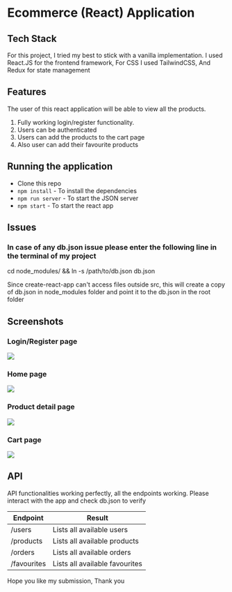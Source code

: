# Ecommerce (React) Application

## Tech Stack
For this project, I tried my best to stick with a vanilla implementation.
I used React.JS for the frontend framework,
For CSS I used TailwindCSS,
And Redux for state management

## Features

The user of this react application will be able to view all the products.

1. Fully working login/register functionality.
2. Users can be authenticated
3. Users can add the products to the cart page
4. Also user can add their favourite products

## Running the application

- Clone this repo
- `npm install` - To install the dependencies
- `npm run server` - To start the JSON server
- `npm start` - To start the react app

## Issues

### In case of any db.json issue please enter the following line in the terminal of my project

 cd node_modules/ && ln -s /path/to/db.json db.json

 Since create-react-app can't access files outside src, this will create a copy of db.json in node_modules folder and point it to the db.json in the root folder

## Screenshots

### Login/Register page

<img src="https://github.com/m3rcury02/tanx_project/blob/8ab40cf528932102c3b8e05230d522131a25f727/screenshots/login.png">

### Home page

<img src="https://github.com/m3rcury02/tanx_project/blob/8ab40cf528932102c3b8e05230d522131a25f727/screenshots/Shopkart%20homepage.png">

### Product detail page

<img src="https://github.com/m3rcury02/tanx_project/blob/8ab40cf528932102c3b8e05230d522131a25f727/screenshots/Product%20page.png">

### Cart page

<img src="https://github.com/m3rcury02/tanx_project/blob/ea89a387382718531d1f8e4f90323408d16b9af4/screenshots/cart.png">

## API 

API functionalities working perfectly, all the endpoints working.
Please interact with the app and check db.json to verify

| Endpoint | Result |
|------------------------------|-----------------------------------------------------|
| /users | Lists all available users |
| /products | Lists all available products |
| /orders | Lists all available orders  
| /favourites | Lists all available favourites

Hope you like my submission,
Thank you
